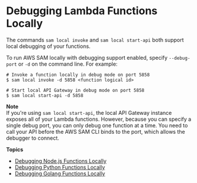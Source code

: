 # Debugging Lambda Functions Locally<a name="serverless-sam-cli-using-debugging"></a>

The commands `sam local invoke` and `sam local start-api` both support local debugging of your functions\.

To run AWS SAM locally with debugging support enabled, specify `--debug-port` or `-d` on the command line\. For example:

```
# Invoke a function locally in debug mode on port 5858
$ sam local invoke -d 5858 <function logical id>

# Start local API Gateway in debug mode on port 5858
$ sam local start-api -d 5858
```

**Note**  
If you're using `sam local start-api`, the local API Gateway instance exposes all of your Lambda functions\. However, because you can specify a single debug port, you can only debug one function at a time\. You need to call your API before the AWS SAM CLI binds to the port, which allows the debugger to connect\.

**Topics**
+ [Debugging Node\.js Functions Locally](serverless-sam-cli-using-debugging-nodejs.md)
+ [Debugging Python Functions Locally](serverless-sam-cli-using-debugging-python.md)
+ [Debugging Golang Functions Locally](serverless-sam-cli-using-debugging-golang.md)